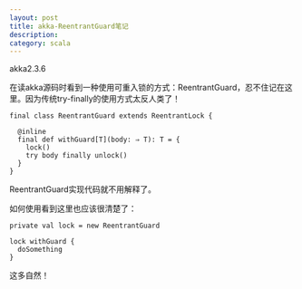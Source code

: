 ```yaml
---
layout: post
title: akka-ReentrantGuard笔记
description: 
category: scala
---
```


akka2.3.6

在读akka源码时看到一种使用可重入锁的方式：ReentrantGuard，忍不住记在这里。因为传统try-finally的使用方式太反人类了！

	final class ReentrantGuard extends ReentrantLock {

      @inline
      final def withGuard[T](body: ⇒ T): T = {
        lock()
        try body finally unlock()
      }
    }
    
ReentrantGuard实现代码就不用解释了。

如何使用看到这里也应该很清楚了：

	private val lock = new ReentrantGuard
	
	lock withGuard {
	  doSomething	
	}	
	
这多自然！	
